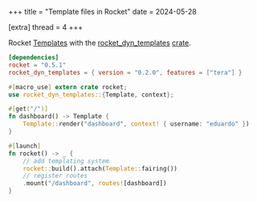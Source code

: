 +++
title = "Template files in Rocket"
date = 2024-05-28

[extra]
thread = 4
+++

Rocket [Templates](https://rocket.rs/guide/v0.5/responses/#templates) with the [rocket_dyn_templates](https://api.rocket.rs/v0.5/rocket_dyn_templates/) [crate](https://crates.io/crates/rocket_dyn_templates).

```toml
[dependencies]
rocket = "0.5.1"
rocket_dyn_templates = { version = "0.2.0", features = ["tera"] }
```

```rust
#[macro_use] extern crate rocket;
use rocket_dyn_templates::{Template, context};

#[get("/")]
fn dashboard() -> Template {
    Template::render("dashboard", context! { username: "eduardo" })
}

#[launch]
fn rocket() -> _ {
    // add templating system
    rocket::build().attach(Template::fairing())
    // register routes
    .mount("/dashboard", routes![dashboard])
}
```
